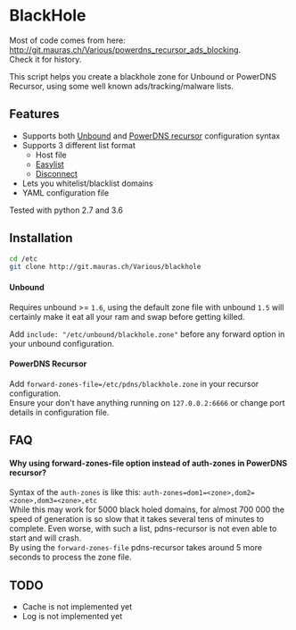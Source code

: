 BlackHole
=========

Most of code comes from here: http://git.mauras.ch/Various/powerdns_recursor_ads_blocking.  
Check it for history.  

This script helps you create a blackhole zone for Unbound or PowerDNS Recursor, using some well known ads/tracking/malware lists.  

Features
--------

- Supports both [Unbound](https://www.unbound.net/) and [PowerDNS recursor](https://www.powerdns.com/recursor.html) configuration syntax
- Supports 3 different list format
    - Host file
    - [Easylist](https://easylist.to/)
    - [Disconnect](https://disconnect.me/)
- Lets you whitelist/blacklist domains
- YAML configuration file

Tested with python 2.7 and 3.6

Installation
------------
``` bash
cd /etc
git clone http://git.mauras.ch/Various/blackhole
```

#### Unbound  

Requires unbound >= `1.6`, using the default zone file with unbound `1.5` will certainly make it eat all your ram and swap before getting killed.  

Add `include: "/etc/unbound/blackhole.zone"` before any forward option in your unbound configuration.  

#### PowerDNS Recursor  

Add `forward-zones-file=/etc/pdns/blackhole.zone` in your recursor configuration.  
Ensure your don't have anything running on `127.0.0.2:6666` or change port details in configuration file.  

FAQ
---

#### Why using forward-zones-file option instead of auth-zones in PowerDNS recursor?  

Syntax of the `auth-zones` is like this: `auth-zones=dom1=<zone>,dom2=<zone>,dom3=<zone>,etc`  
While this may work for 5000 black holed domains, for almost 700 000 the speed of generation is so slow that it takes several tens of minutes to complete. Even worse, with such a list, pdns-recursor is not even able to start and will crash.  
By using the `forward-zones-file` pdns-recursor takes around 5 more seconds to process the zone file.  

TODO
----

- Cache is not implemented yet
- Log is not implemented yet
